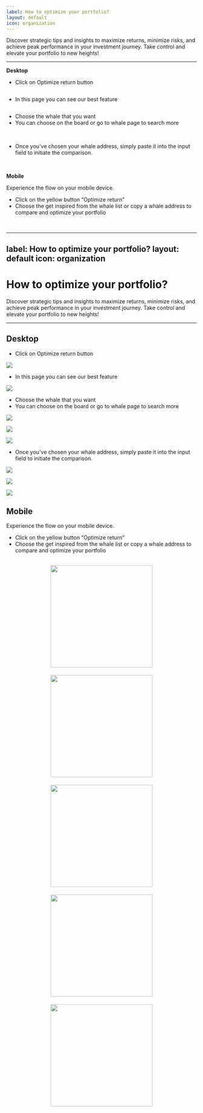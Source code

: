 ```yaml
---
label: How to optimize your portfolio?
layout: default
icon: organization
---
```


Discover strategic tips and insights to maximize returns, minimize risks, and achieve peak performance in your investment journey. Take control and elevate your portfolio to new heights!

---

**Desktop**

- Click on Optimize return button

<img />

- In this page you can see our best feature

<img />

- Choose the whale that you want
- You can choose on the board or go to whale page to search more

<img />

<img />

<img />

- Once you've chosen your whale address, simply paste it into the input field to initiate the comparison.

<img />

<img />

<img />

**Mobile**

Experience the flow on your mobile device.

- Click on the yellow button “Optimize return”
- Choose the get inspired from the whale list or copy a whale address to compare and optimize your portfolio

<img />
<img />
<img />
<img />
<img />

---
label: How to optimize your portfolio?
layout: default
icon: organization
---

# How to optimize your portfolio?

Discover strategic tips and insights to maximize returns, minimize risks, and achieve peak performance in your investment journey. Take control and elevate your portfolio to new heights!

---

## Desktop

- Click on Optimize return button

![ ](/img/guidePost/optimizePortfolio/step1D.png)

- In this page you can see our best feature

![ ](/img/guidePost/optimizePortfolio/step2D.png)

- Choose the whale that you want
- You can choose on the board or go to whale page to search more

![ ](/img/guidePost/optimizePortfolio/step3D.png)

![ ](/img/guidePost/optimizePortfolio/step4D.png)

![ ](/img/guidePost/optimizePortfolio/step5D.png)

- Once you've chosen your whale address, simply paste it into the input field to initiate the comparison.

![ ](/img/guidePost/optimizePortfolio/step6D.png)

![ ](/img/guidePost/optimizePortfolio/step7D.png)

![ ](/img/guidePost/optimizePortfolio/step8D.png)

## Mobile

Experience the flow on your mobile device.

- Click on the yellow button “Optimize return”
- Choose the get inspired from the whale list or copy a whale address to compare and optimize your portfolio

<img />
<img />
<img />
<img />
<img />

<div
  style="display: flex; gap: 20px; -webkit-box-pack: center; -ms-flex-pack: center; -webkit-justify-content: center; justify-content: center; -ms-flex-wrap: wrap; -webkit-flex-wrap: wrap; flex-wrap: wrap;"
>
  <img
    src="/img/guidePost/optimizePortfolio/step1M.jpeg"
    alt=""
    style="width: 270px; object-fit: contain;"
  />
  <img
    src="/img/guidePost/optimizePortfolio/step2M.jpeg"
    alt=""
    style="width: 270px; object-fit: contain;"
  />
  <img
    src="/img/guidePost/optimizePortfolio/step3M.jpeg"
    alt=""
    style="width: 270px; object-fit: contain;"
  />
</div>
<div
  style="display: flex;margin-top: 20px ; gap: 20px; -webkit-box-pack: center; -ms-flex-pack: center; -webkit-justify-content: center; justify-content: center; -ms-flex-wrap: wrap; -webkit-flex-wrap: wrap; flex-wrap: wrap;"
>
  <img
    src="/img/guidePost/optimizePortfolio/step4M.jpeg"
    alt=""
    style="width: 270px; object-fit: contain;"
  />
  <img
    src="/img/guidePost/optimizePortfolio/step5M.jpeg"
    alt=""
    style="width: 270px; object-fit: contain;"
  />
</div>
